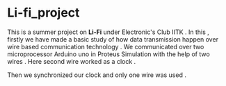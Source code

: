 # Li-fi_project

This is a summer project on **Li-Fi** under Electronic's Club IITK . In this , firstly  we have made a basic study of how data transmission happen over wire based communication technology . We communicated over two microprocessor Arduino uno in Proteus Simulation with the help of two wires . Here second wire worked as a clock .   
  
Then we synchronized our clock and only one wire was used . 